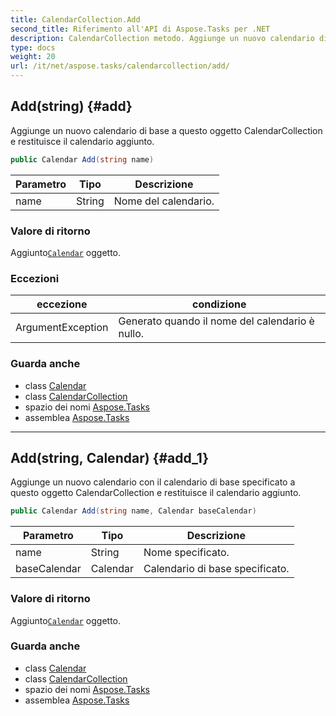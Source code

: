 ```yaml
---
title: CalendarCollection.Add
second_title: Riferimento all'API di Aspose.Tasks per .NET
description: CalendarCollection metodo. Aggiunge un nuovo calendario di base a questo oggetto CalendarCollection e restituisce il calendario aggiunto.
type: docs
weight: 20
url: /it/net/aspose.tasks/calendarcollection/add/
---
```

## Add(string) {#add}

Aggiunge un nuovo calendario di base a questo oggetto CalendarCollection e restituisce il calendario aggiunto.

```csharp
public Calendar Add(string name)
```

| Parametro | Tipo | Descrizione |
| --- | --- | --- |
| name | String | Nome del calendario. |

### Valore di ritorno

Aggiunto[`Calendar`](../../calendar/) oggetto.

### Eccezioni

| eccezione | condizione |
| --- | --- |
| ArgumentException | Generato quando il nome del calendario è nullo. |

### Guarda anche

* class [Calendar](../../calendar/)
* class [CalendarCollection](../)
* spazio dei nomi [Aspose.Tasks](../../calendarcollection/)
* assemblea [Aspose.Tasks](../../../)

---

## Add(string, Calendar) {#add_1}

Aggiunge un nuovo calendario con il calendario di base specificato a questo oggetto CalendarCollection e restituisce il calendario aggiunto.

```csharp
public Calendar Add(string name, Calendar baseCalendar)
```

| Parametro | Tipo | Descrizione |
| --- | --- | --- |
| name | String | Nome specificato. |
| baseCalendar | Calendar | Calendario di base specificato. |

### Valore di ritorno

Aggiunto[`Calendar`](../../calendar/) oggetto.

### Guarda anche

* class [Calendar](../../calendar/)
* class [CalendarCollection](../)
* spazio dei nomi [Aspose.Tasks](../../calendarcollection/)
* assemblea [Aspose.Tasks](../../../)


